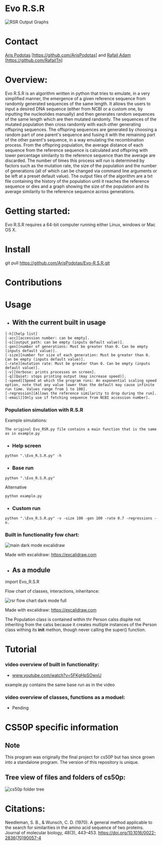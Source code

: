 # Evo R.S.R

![RSR Output Graphs](https://github.com/code50/134493368/assets/134493368/c671a05e-64f4-41db-983f-902374eb21df)

# Contact

[Aris Podotas](a.Podotas@gmail.com) [https://github.com/ArisPodotas] and [Rafail Adam](rafailadam46@gmail.com) [https://github.com/RafailTn]

# Overview:

Evo R.S.R is an algorithm written in python that tries to emulate, in a very simplified manner, the emergence of a given reference sequence from randomly generated sequences of the same length. It allows the users to input a desired DNA sequence (either from NCBI or a custom one, by inputting the nucleotides manually) and then generates random sequences of the same length which are then mutated randomly. The sequences of the mutated population then cross randomly with each other generating offspring sequences. The offspring sequences are generated by choosing a random part of one parent's sequence and fusing it with the remaining part of the other parent's sequence, in a way emulating the recombination process. From the offspring population, the average distance of each sequence from the reference sequence is calculated and offspring with lower percentage similarity to the reference sequence than the average are discarded. The number of times this process will run is determined by factors such as the mutation rate, the size of the population and the number of generations (all of which can be changed via command line arguments or be left at a preset default value). The output files of the algorithm are a txt file containing the history of the population until it reaches the reference sequence or dies and a graph showing the size of the population and its average similarity to the reference sequence across generations.

# Getting started:

Evo R.S.R requires a 64-bit computer running either Linux, windows or Mac OS X. 

# Install

git pull https://github.com/ArisPodotas/Evo-R.S.R.git

# Contributions

# Usage

- ## With the current built in usage

```
[-h][help list]
[-acc][accession number: can be empty].
[-o][output_path: can be empty (inputs default value)].
[-gen][number of generations: Must be greater than 0. Can be empty (inputs default value)].
[-size][number for size of each generation: Must be greater than 0. Can be empty (inputs default value)].
[-rate][mutation rate: Must be greater than 0. Can be empty (inputs default value)].
[-v][Verbose: prints processes on screen].
[-q][Quiet: stops printing output (may increase speed)].
[-speed][Speed at which the program runs: An exponential scaling speed option, note that any value lower than the default may cause infinite run time. Values range from 1 to 100]. 
[-regression][Allows the reference similarity to drop during the run].
[-email][Only use if fetching sequence from NCBI accession number].
```

### Population simulation with R.S.R

Example simulations:

    The original Evo_RSR.py file contains a main function that is the same as in example.py

- ### Help screen

```
python ".\Evo_R.S.R.py" -h
```

- ### Base run

```
python ".\Evo_R.S.R.py"
```

Alternative

```
python example.py
```

- ### Custom run

```
python ".\Evo_R.S.R.py" -v -size 100 -gen 100 -rate 0.7 -regressions -o.
```

### Built in functionality fow chart:

![main dark mode excalidraw](https://github.com/code50/134493368/assets/134493368/b64a5610-3a35-474e-8f95-ef0bacd9f531)

Made with excalidraw: https://excalidraw.com

- ## As a module

import Evo_R.S.R

Flow chart of classes, interactions, inheritance:

![rsr flow chart dark mode full](https://github.com/code50/134493368/assets/134493368/cc1d9b75-5872-49c8-b615-58976a14d885)

Made with excalidraw: https://excalidraw.com

The Population class is contained within thr Person calss dispite not inheriting from the calss because it creates multiple instances of the Person class withing its __init__ methon, though never calling the super() function.

# Tutorial 

### video overview of built in functionality:

- www.youtube.com/watch?v=5FKgHpSOwxU

example.py contains the same base run as in the video

### video overview of classes, functions as a moduel:

- Pending

# CS50P specific information

## Note

This program was originally the final project for cs50P but has since grown into a standalone program.
The version of this repository is unique.

## Tree view of files and folders of cs50p:

![cs50p folder tree](https://github.com/code50/134493368/assets/134493368/9ba2478e-fc5e-4ff2-9f56-435f238a7369)

# Citations:

Needleman, S. B., & Wunsch, C. D. (1970). A general method applicable to the search for similarities in the amino acid sequence of two proteins. Journal of molecular biology, 48(3), 443–453. https://doi.org/10.1016/0022-2836(70)90057-4

